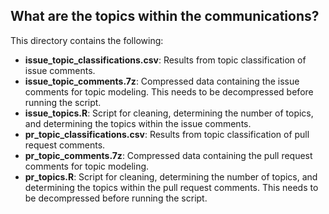 ## What are the topics within the communications?

This directory contains the following:

* **issue_topic_classifications.csv**: Results from topic classification of issue comments.
* **issue_topic_comments.7z**: Compressed data containing the issue comments for topic modeling. This needs to be decompressed before running the script.
* **issue_topics.R**: Script for cleaning, determining the number of topics, and determining the topics within the issue comments.
* **pr_topic_classifications.csv**: Results from topic classification of pull request comments.
* **pr_topic_comments.7z**: Compressed data containing the pull request comments for topic modeling.
* **pr_topics.R**: Script for cleaning, determining the number of topics, and determining the topics within the pull request comments. This needs to be decompressed before running the script.
